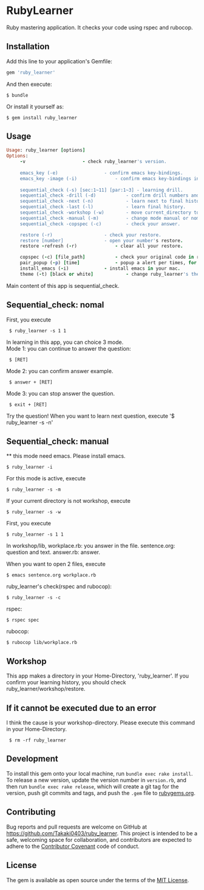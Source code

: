 # RubyLearner

Ruby mastering application.
It checks your code using rspec and rubocop.

## Installation

Add this line to your application's Gemfile:

```ruby
gem 'ruby_learner'
```

And then execute:

    $ bundle

Or install it yourself as:

    $ gem install ruby_learner

## Usage
```ruby
Usage: ruby_learner [options]
Options:
	 -v						- check ruby_learner's version.
	 
	 emacs_key (-e)					- confirm emacs key-bindings.
	 emacs_key -image (-i)				- confirm emacs key-bindings in the image.
	 
	 sequential_check (-s) [sec:1~11] [par:1~3]	- learning drill.
	 sequential_check -drill (-d)	 		- confirm drill numbers and contents.
	 sequential_check -next (-n)			- learn next to final history.
	 sequential_check -last (-l)			- learn final history.
	 sequential_check -workshop (-w)		- move current_directory to workshop.
	 sequential_check -manual (-m)			- change mode manual or nomal.
	 sequential_check -copspec (-c)			- check your answer.

	 restore (-r)	  				- check your restore.
	 restore [number]				- open your number's restore.
	 restore -refresh (-r)				- clear all your restore.

	 copspec (-c) [file_path]			- check your original code in ruby_learner.
	 pair_popup (-p) [time]				- popup a alert per times, for pair_programing.
	 install_emacs (-i)				- install emacs in your mac.
	 theme (-t) [black or white]			- change ruby_learner's theme.
```

Main content of this app is sequential_check.

## Sequential_check: nomal
First, you execute

     $ ruby_learner -s 1 1
       
In learning in this app, you can choice 3 mode.  
Mode 1: you can continue to answer the question:

     $ [RET]

Mode 2: you can confirm answer example.

     $ answer + [RET]

Mode 3: you can stop answer the question.

     $ exit + [RET]

Try the question!
When you want to learn next question, execute '$ ruby_learner -s -n'

## Sequential_check: manual
** this mode need emacs. Please install emacs.

    $ ruby_learner -i
    
For this mode is active, execute

    $ ruby_learner -s -m

If your current directory is not workshop, execute

    $ ruby_learner -s -w
   
First, you execute

    $ ruby_learner -s 1 1

In workshop/lib,
workplace.rb: you answer in the file.
sentence.org: question and text.
answer.rb: answer.

When you want to open 2 files, execute

    $ emacs sentence.org workplace.rb

ruby_learner's check(rspec and rubocop):

    $ ruby_learner -s -c

rspec:

    $ rspec spec
    
rubocop:

    $ rubocop lib/workplace.rb

## Workshop

This app makes a directory in your Home-Directory, 'ruby_learner'. If you confirm your learning history, you should check ruby_learner/workshop/restore.

## If it cannot be executed due to an error

I think the cause is your workshop-directory. Please execute this command in your Home-Directory.

     $ rm -rf ruby_learner


## Development

To install this gem onto your local machine, run `bundle exec rake install`. To release a new version, update the version number in `version.rb`, and then run `bundle exec rake release`, which will create a git tag for the version, push git commits and tags, and push the `.gem` file to [rubygems.org](https://rubygems.org).

## Contributing

Bug reports and pull requests are welcome on GitHub at https://github.com/Takaki0403/ruby_learner. This project is intended to be a safe, welcoming space for collaboration, and contributors are expected to adhere to the [Contributor Covenant](http://contributor-covenant.org) code of conduct.

## License

The gem is available as open source under the terms of the [MIT License](https://opensource.org/licenses/MIT).
